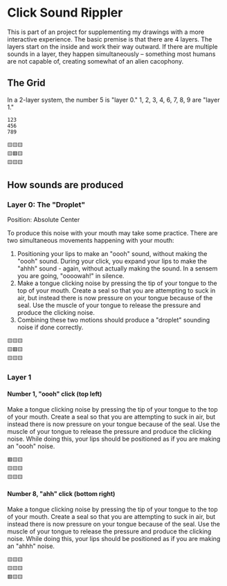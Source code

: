 # Click Sound Rippler

This is part of an project for supplementing my drawings with a more interactive experience. The basic premise is that there are 4 layers. The layers start on the inside and work their way outward. If there are multiple sounds in a layer, they happen simultaneously – something most humans are not capable of, creating somewhat of an alien cacophony.

## The Grid

In a 2-layer system, the number 5 is "layer 0." 1, 2, 3, 4, 6, 7, 8, 9 are "layer 1."

```
123
456
789
```

```
🟨🟨🟨
🟨🟥🟨
🟨🟨🟨
```


## How sounds are produced

### Layer 0: The "Droplet"

Position: Absolute Center

To produce this noise with your mouth may take some practice. There are two simultaneous movements happening with your mouth:
1. Positioning your lips to make an "oooh" sound, without making the "oooh" sound. During your click, you expand your lips to make the "ahhh" sound - again, without actually making the sound. In a sensem you are going, "oooowah!" in silence.
2. Make a tongue clicking noise by pressing the tip of your tongue to the top of your mouth. Create a seal so that you are attempting to suck in air, but instead there is now pressure on your tongue because of the seal. Use the muscle of your tongue to release the pressure and produce the clicking noise.
3. Combining these two motions should produce a "droplet" sounding noise if done correctly.

```
🟨🟨🟨
🟨🟥🟨
🟨🟨🟨
```

### Layer 1

#### Number 1, "oooh" click (top left)

Make a tongue clicking noise by pressing the tip of your tongue to the top of your mouth. Create a seal so that you are attempting to suck in air, but instead there is now pressure on your tongue because of the seal. Use the muscle of your tongue to release the pressure and produce the clicking noise. While doing this, your lips should be positioned as if you are making an "oooh" noise.

```
🟥🟨🟨
🟨🟨🟨
🟨🟨🟨
```

#### Number 8, "ahh" click (bottom right)

Make a tongue clicking noise by pressing the tip of your tongue to the top of your mouth. Create a seal so that you are attempting to suck in air, but instead there is now pressure on your tongue because of the seal. Use the muscle of your tongue to release the pressure and produce the clicking noise. While doing this, your lips should be positioned as if you are making an "ahhh" noise.

```
🟨🟨🟨
🟨🟨🟨
🟥🟨🟨
```